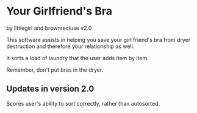 Your Girlfriend's Bra
=====================
by littlegirl and brownrecluse 
v2.0

This software assists in helping you save your girl friend's bra from dryer destruction and therefore your relationship as well. 

It sorts a load of laundry that the user adds item by item.

Remember, don't put bras in the dryer.


Updates in version 2.0
-----------------------
Scores user's ability to sort correctly, rather than autosorted.